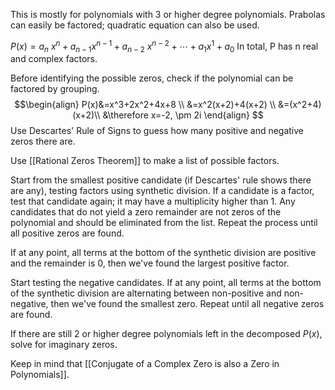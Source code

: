 This is mostly for polynomials with 3 or higher degree polynomials. Prabolas can easily be factored; quadratic equation can also be used.

$P(x)=a_n\ x^n+a_{n-1}x^{n-1}+a_{n-2}\ x^{n-2} + \cdots + a_{1}x^{1}+a_{0}$
In total, P has n real and complex factors.

Before identifying the possible zeros, check if the polynomial can be factored by grouping.
$$\begin{align}
P(x)&=x^3+2x^2+4x+8 \\
&=x^2(x+2)+4(x+2) \\
&=(x^2+4)(x+2)\\
&\therefore x=-2, \pm 2i
\end{align}
$$
Use Descartes' Rule of Signs to guess how many positive and negative zeros there are.

Use [[Rational Zeros Theorem]] to make a list of possible factors.

Start from the smallest positive candidate (if Descartes' rule shows there are any), testing factors using synthetic division. If a candidate is a factor, test that candidate again; it may have a multiplicity higher than 1. Any candidates that do not yield a zero remainder are not zeros of the polynomial and should be eliminated from the list. Repeat the process until all positive zeros are found.

If at any point, all terms at the bottom of the synthetic division are positive and the remainder is 0, then we've found the largest positive factor.

Start testing the negative candidates. If at any point, all terms at the bottom of the synthetic division are alternating between non-positive and non-negative, then we've found the smallest zero. Repeat until all negative zeros are found.

If there are still 2 or higher degree polynomials left in the decomposed $P(x)$, solve for imaginary zeros.

Keep in mind that [[Conjugate of a Complex Zero is also a Zero in Polynomials]].

